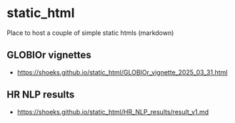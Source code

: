 # static_html
Place to host a couple of simple static htmls (markdown)

## GLOBIOr vignettes
- https://shoeks.github.io/static_html/GLOBIOr_vignette_2025_03_31.html

## HR NLP results
- https://shoeks.github.io/static_html/HR_NLP_results/result_v1.md
